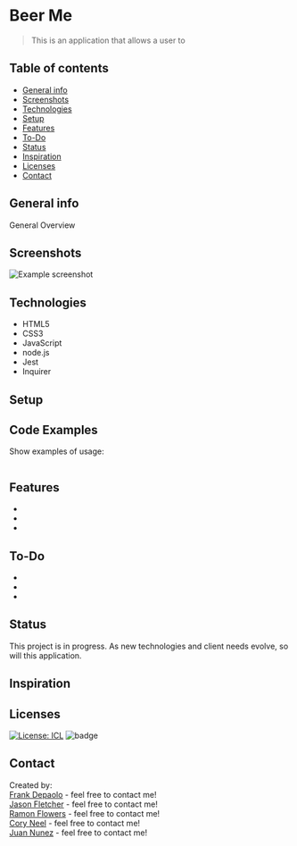 # Beer Me

> This is an application that allows a user to 

## Table of contents
* [General info](#general-info)
* [Screenshots](#screenshots)
* [Technologies](#technologies)
* [Setup](#setup)
* [Features](#features)
* [To-Do](#to-do)
* [Status](#status)
* [Inspiration](#inspiration)
* [Licenses](#licenses)
* [Contact](#contact)

## General info
General Overview

## Screenshots
![Example screenshot](./img/screenshot.png)

## Technologies
* HTML5
* CSS3
* JavaScript
* node.js
* Jest
* Inquirer

## Setup


## Code Examples
Show examples of usage:
```

```

## Features
* 
* 
* 

## To-Do
* 
* 
*   



## Status
This project is in progress.  As new technologies and client needs evolve, so will this application.

## Inspiration


## Licenses
[![License: ICL](https://img.shields.io/badge/License-ISC-blue.svg)](https://opensource.org/licenses/ISC)    ![badge](https://img.shields.io/badge/Created_With-LOVE-pink.svg)

## Contact
Created by: <br>
[Frank Depaolo](https://dragoonkite.github.io/portfolio/nk) - feel free to contact me!<br>
[Jason Fletcher](https://blueink38.github.io/new-portfolio/) - feel free to contact me!<br>
[Ramon Flowers](https://rocketorangemen.github.io/Portfolio/) - feel free to contact me!<br>
[Cory Neel](https://cocobeware83.github.io/coryneel) - feel free to contact me!<br>
[Juan Nunez](https://jnunez1229.github.io/juan-nunez/#) - feel free to contact me!<br>
